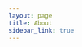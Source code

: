 ```yaml
---
layout: page
title: About
sidebar_link: true
---
```



  <script src="https://www.hackthebox.eu/badge/948"></script>



